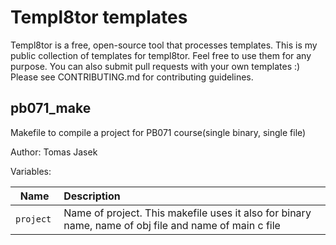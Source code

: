 # Templ8tor templates

Templ8tor is a free, open-source tool that processes templates. This is my public collection of templates for templ8tor.
Feel free to use them for any purpose. You can also submit pull requests with your own templates :)
Please see CONTRIBUTING.md for contributing guidelines.
## pb071_make

Makefile to compile a project for PB071 course(single binary, single file)

Author: Tomas Jasek

Variables: 

|Name|Description|
|:-----:|:----------------------|
| `project ` |  Name of project. This makefile uses it also for binary name, name of obj file and name of main c file |

